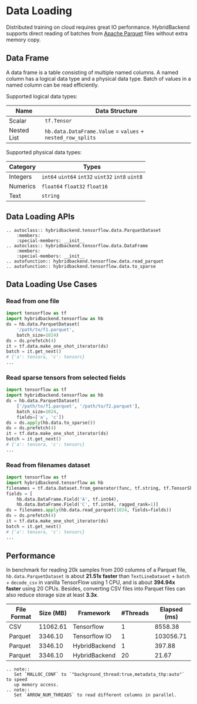 # Data Loading

Distributed training on cloud requires great IO performance. HybridBackend
supports direct reading of batches from
[Apache Parquet](https://parquet.apache.org) files without extra memory copy.

## Data Frame

A data frame is a table consisting of multiple named columns. A named column has
a logical data type and a physical data type. Batch of values in a named column
can be read efficiently.

Supported logical data types:

Name        | Data Structure
----------- | ------------------------
Scalar      | `tf.Tensor`
Nested List | `hb.data.DataFrame.Value` = `values` + `nested_row_splits`

Supported physical data types:

Category | Types
-------- | ---------
Integers | `int64` `uint64` `int32` `uint32` `int8` `uint8`
Numerics | `float64` `float32` `float16`
Text     | `string`

## Data Loading APIs

```{eval-rst}
.. autoclass:: hybridbackend.tensorflow.data.ParquetDataset
    :members:
    :special-members: __init__
.. autoclass:: hybridbackend.tensorflow.data.DataFrame
    :members:
    :special-members: __init__
.. autofunction:: hybridbackend.tensorflow.data.read_parquet
.. autofunction:: hybridbackend.tensorflow.data.to_sparse
```

## Data Loading Use Cases

### Read from one file

```python
import tensorflow as tf
import hybridbackend.tensorflow as hb
ds = hb.data.ParquetDataset(
    '/path/to/f1.parquet',
    batch_size=1024)
ds = ds.prefetch(4)
it = tf.data.make_one_shot_iterator(ds)
batch = it.get_next()
# {'a': tensora, 'c': tensorc}
...
```

### Read sparse tensors from selected fields

```python
import tensorflow as tf
import hybridbackend.tensorflow as hb
ds = hb.data.ParquetDataset(
    ['/path/to/f1.parquet', '/path/to/f2.parquet'],
    batch_size=1024,
    fields=['a', 'c'])
ds = ds.apply(hb.data.to_sparse())
ds = ds.prefetch(4)
it = tf.data.make_one_shot_iterator(ds)
batch = it.get_next()
# {'a': tensora, 'c': tensorc}
...
```

### Read from filenames dataset

```python
import tensorflow as tf
import hybridbackend.tensorflow as hb
filenames = tf.data.Dataset.from_generator(func, tf.string, tf.TensorShape([]))
fields = [
    hb.data.DataFrame.Field('A', tf.int64),
    hb.data.DataFrame.Field('C', tf.int64, ragged_rank=1)]
ds = filenames.apply(hb.data.read_parquet(1024, fields=fields))
ds = ds.prefetch(4)
it = tf.data.make_one_shot_iterator(ds)
batch = it.get_next()
# {'a': tensora, 'c': tensorc}
...
```

## Performance

In benchmark for reading 20k samples from 200 columns of a Parquet file,
`hb.data.ParquetDataset` is about **21.51x faster** than
`TextLineDataset` + `batch` + `decode_csv` in vanilla TensorFlow using 1 CPU,
and is about **394.94x faster** using 20 CPUs. Besides, converting CSV files
into Parquet files can also reduce storage size at least **3.3x**.

File Format | Size (MB) | Framework     | #Threads | Elapsed (ms)
----------- | --------- | ------------- | -------- | ------------
CSV         | 11062.61  | Tensorflow    | 1        | 8558.38
Parquet     | 3346.10   | Tensorflow IO | 1        | 103056.71
Parquet     | 3346.10   | HybridBackend | 1        | 397.88
Parquet     | 3346.10   | HybridBackend | 20       | 21.67

```{eval-rst}
.. note::
   Set `MALLOC_CONF` to `"background_thread:true,metadata_thp:auto"` to speed
   up memory access.
.. note::
   Set `ARROW_NUM_THREADS` to read different columns in parallel.
```
